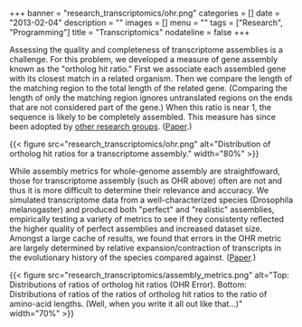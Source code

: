 +++
banner = "research_transcriptomics/ohr.png"
categories = []
date = "2013-02-04"
description = ""
images = []
menu = ""
tags = ["Research", "Programming"]
title = "Transcriptomics"
nodateline = false 
+++


Assessing the quality and completeness of transcriptome assemblies is a challenge. For this problem, we developed a measure of gene assembly known as the "ortholog hit ratio." First we associate each assembled gene with its closest match in a related organism. Then we compare the length of the matching region to the total length of the related gene. (Comparing the length of only the matching region ignores untranslated regions on the ends that are not considered part of the gene.) When this ratio is near 1, the sequence is likely to be completely assembled. This measure has since been adopted by [other research groups](http://scholar.google.com/scholar?q=%22ortholog+hit+ratio%22&hl=en&btnG=Search&as_sdt=1%2C15&as_sdtp=on). ([Paper](http://www.biomedcentral.com/1471-2164/11/310).)


{{< figure src="research_transcriptomics/ohr.png" alt="Distribution of ortholog hit ratios for a transcriptome assembly." width="80%" >}}


While assembly metrics for whole-genome assembly are straightfoward, those for transcriptome assembly (such as OHR above) often are not and thus it is more difficult to determine their relevance and accuracy. We simulated transcriptome data from a well-characterized species (Drosophila melanogaster) and produced both "perfect" and "realistic" assemblies, empirically testing a variety of metrics to see if they consistenty reflected the higher quality of perfect assemblies and increased dataset size. Amongst a large cache of results, we found that errors in the OHR metric are largely determined by relative expansion/contraction of transcripts in the evolutionary history of the species compared against. ([Paper](http://www.biomedcentral.com/content/pdf/1471-2164-14-465.pdf).)


{{< figure src="research_transcriptomics/assembly_metrics.png" alt="Top: Distributions of ratios of ortholog hit ratios (OHR Error). Bottom: Distributions of ratios of the ratios of ortholog hit ratios to the ratio of amino-acid lengths. (Well, when you write it all out like that...)" width="70%" >}}
